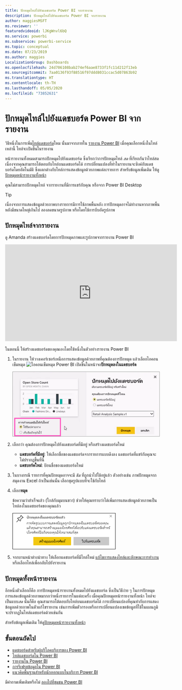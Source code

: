 ```yaml
---
title: ปักหมุดไทล์ไปยังแดชบอร์ด Power BI จากรายงาน
description: ปักหมุดไทล์ไปยังแดชบอร์ด Power BI จากรายงาน
author: maggiesMSFT
ms.reviewer: ''
featuredvideoid: lJKgWnvl6bQ
ms.service: powerbi
ms.subservice: powerbi-service
ms.topic: conceptual
ms.date: 07/23/2019
ms.author: maggies
LocalizationGroup: Dashboards
ms.openlocfilehash: 24d706108bab274ef6aae8733f1fc11d212f13eb
ms.sourcegitcommit: 7aa0136f93f88516f97ddd8031ccac5d07863b92
ms.translationtype: HT
ms.contentlocale: th-TH
ms.lasthandoff: 05/05/2020
ms.locfileid: "73852631"
---
```

# <a name="pin-a-tile-to-a-power-bi-dashboard-from-a-report"></a>ปักหมุดไทล์ไปยังแดชบอร์ด Power BI จากรายงาน

วิธีหนึ่งในการเพิ่ม[ไทล์แดชบอร์ด](consumer/end-user-tiles.md)ใหม นั้นมาจากภายใน [รายงาน Power BI](consumer/end-user-reports.md) เมื่อคุณเลือกหนึ่งในไทล์เหล่านี้ ไทล์จะเปิดขึ้นในรายงาน

หน้ารายงานทั้งหมดสามารถปักหมุดไปยังแดชบอร์ด ซึ่งเรียกว่าการปักหมุดไทล์ *สด* ที่เรียกกันว่าไทล์สดเนื่องจากคุณสามารถโต้ตอบกับไทล์บนแดชบอร์ดได้ การเปลี่ยนแปลงที่ทำในรายงานจะซิงค์กับแดชบอร์ดโดยอัตโนมัติ ซึ่งแตกต่างกับไทล์การแสดงข้อมูลด้วยภาพแต่ละรายการ สำหรับข้อมูลเพิ่มเติม ให้ดู[ปักหมุดหน้ารายงานทั้งหน้า](#pin-an-entire-report-page)

คุณไม่สามารถปักหมุดไทล์ จากรายงานที่มีการแชร์กับคุณ หรือจาก Power BI Desktop 

> [!TIP]
> เนื่องจากการแสดงข้อมูลด้วยภาพบางรายการมีการใช้ภาพพื้นหลัง การปักหมุดอาจไม่ทำงานหากภาพพื้นหลังมีขนาดใหญ่เกินไป ลองลดขนาดรูปภาพ หรือโดยใช้การบีบอัดรูปภาพ  
> 
> 

## <a name="pin-a-tile-from-a-report"></a>ปักหมุดไทล์จากรายงาน
ดู Amanda สร้างแดชบอร์ดโดยการปักหมุดภาพและรูปภาพจากรายงาน Power BI
    

<iframe width="560" height="315" src="https://www.youtube.com/embed/lJKgWnvl6bQ" frameborder="0" allowfullscreen></iframe>

ในตอนนี้ ให้สร้างแดชบอร์ดของคุณเองโดยใช้หนึ่งในตัวอย่างรายงาน Power BI

1. ในรายงาน ให้วางเคอร์เซอร์เหนือการแสดงข้อมูลด้วยภาพที่คุณต้องการปักหมุด แล้วเลือกไอคอนเข็มหมุด ![ไอคอนเข็มหมุด](media/service-dashboard-pin-tile-from-report/pbi_pintile_small.png) Power BI เปิดขึ้นในหน้าจอ**ปักหมุดลงในแดชบอร์ด**
   
     ![ได้ปักหมุดหน้าต่างแดชบอร์ด](media/service-dashboard-pin-tile-from-report/pbi_themes2.png)
2. เลือกว่า คุณต้องการปักหมุดไปยังแดชบอร์ดที่มีอยู่ หรือสร้างแดชบอร์ดใหม่
   
   * **แดชบอร์ดที่มีอยู่**: ให้เลือกชื่อของแดชบอร์ดจากรายการแบบดึงลง แดชบอร์ดที่แชร์กับคุณจะไม่ปรากฏขึ้นที่นี่
   * **แดชบอร์ดใหม่**: ป้อนชื่อของแดชบอร์ดใหม่
3. ในบางกรณี รายการที่คุณปักหมุดอาจจะมี *ธีม* ที่ถูกนำไปใช้อยู่แล้ว ตัวอย่างเช่น ภาพปักหมุดจากสมุดงาน Excel ถ้าเป็นเช่นนั้น เลือกชุดรูปแบบที่จะใช้กับไทล์
4. เลือก**หมุด**
   
   ข้อความว่าสำเร็จแล้ว (ใกล้กับมุมบนขวา) ช่วยให้คุณทราบว่าได้เพิ่มการแสดงข้อมูลด้วยภาพเป็นไทล์ลงในแดชบอร์ดของคุณแล้ว
   
   ![ข้อความแสดงความสำเร็จ](media/service-dashboard-pin-tile-from-report/pinsuccess.png)
5. จากบานหน้าต่างนำทาง ให้เลือกแดชบอร์ดที่มีไทล์ใหม่ [แก้ไขการแสดงไทล์และลักษณะการทำงาน](service-dashboard-edit-tile.md)หรือเลือกไทล์เพื่อกลับไปยังรายงาน

## <a name="pin-an-entire-report-page"></a>ปักหมุดทั้งหน้ารายงาน
อีกหนึ่งตัวเลือกก็คือ การปักหมุดหน้ารายงานทั้งหมดไปยังแดชบอร์ด ซึ่งเป็นวิธีง่าย ๆ ในการปักหมุดการแสดงข้อมูลด้วยภาพมากกว่าหนึ่งรายการในแต่ละครั้ง เมื่อคุณปักหมุดหน้ารายงานทั้งหน้า ไทล์จะเป็นแบบ*สด* นั่นก็คือ คุณสามารถโต้ตอบกับไทล์บนแดชบอร์ดได้ การเปลี่ยนแปลงที่คุณทำกับการแสดงข้อมูลลด้วยภาพในตัวแก้ไขรายงาน เช่นการเพิ่มตัวกรองหรือการเปลี่ยนแปลงเขตข้อมูลที่ใช้ในแผนภูมิ จะปรากฏในไทล์แดชบอร์ดด้วยเช่นกัน  

สำหรับข้อมูลเพิ่มเติม ให้ดู[ปักหมุดหน้ารายงานทั้งหน้า](service-dashboard-pin-live-tile-from-report.md)

## <a name="next-steps"></a>ขั้นตอนถัดไป
- [แดชบอร์ดสำหรับผู้บริโภคบริการของ Power BI](consumer/end-user-dashboards.md)
- [ไทล์แดชบอร์ดใน Power BI](consumer/end-user-tiles.md)
- [รายงานใน Power BI](consumer/end-user-reports.md)
- [การรีเฟรชข้อมูลใน Power BI](refresh-data.md)
- [แนวคิดพื้นฐานสำหรับนักออกแบบในบริการ Power BI](service-basic-concepts.md)

มีคำถามเพิ่มเติมหรือไม่ [ลองไปที่ชุมชน Power BI](https://community.powerbi.com/)

